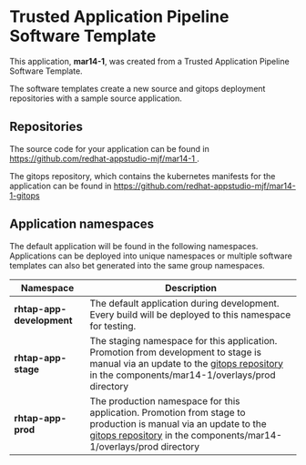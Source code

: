 # Trusted Application Pipeline Software Template

This application, **mar14-1**, was created from a Trusted Application Pipeline Software Template.

The software templates create a new source and gitops deployment repositories with a sample source application. 

## Repositories

The source code for your application can be found in [https://github.com/redhat-appstudio-mjf/mar14-1 ](https://github.com/redhat-appstudio-mjf/mar14-1 ).
 
The gitops repository, which contains the kubernetes manifests for the application can be found in 
[https://github.com/redhat-appstudio-mjf/mar14-1-gitops ](https://github.com/redhat-appstudio-mjf/mar14-1-gitops ) 

## Application namespaces 

The default application will be found in the following namespaces. Applications can be deployed into unique namespaces or multiple software templates can also bet generated into the same group namespaces.  

|  Namespace   |  Description   |  
| -------- | -------- |   
| **rhtap-app-development** | The default application during development. Every build will be deployed to this namespace for testing. | 
| **rhtap-app-stage** | The staging namespace for this application. Promotion from development to stage is manual via an update to the [gitops repository](https://github.com/redhat-appstudio-mjf/mar14-1-gitops ) in the components/mar14-1/overlays/prod directory |  
| **rhtap-app-prod** | The production namespace for this application. Promotion from stage to production is manual via an update to the [gitops repository](https://github.com/redhat-appstudio-mjf/mar14-1-gitops ) in the components/mar14-1/overlays/prod directory | 